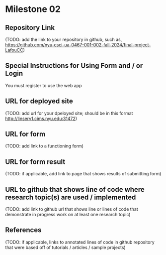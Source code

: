 Milestone 02
===

Repository Link
---
(TODO: add the link to your repository in github, such as, https://github.com/nyu-csci-ua-0467-001-002-fall-2024/final-project-LafouCC)

Special Instructions for Using Form and / or Login
---
You must register to use the web app

URL for deployed site 
---
(TODO: add url for your dpeloyed site; should be in this format http://linserv1.cims.nyu.edu:31472)

URL for form 
---
(TODO: add link to a functioning form)

URL for form result
---
(TODO: if applicable, add link to page that shows results of submitting form)

URL to github that shows line of code where research topic(s) are used / implemented
--- 
(TODO: add link to github url that shows line or lines of code that demonstrate in progress work on at least one research topic)

References 
---
(TODO: if applicable, links to annotated lines of code in github repository that were based off of tutorials / articles / sample projects)
